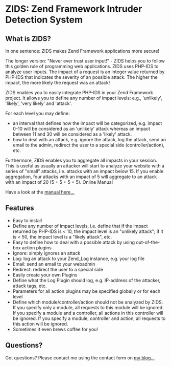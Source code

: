 ZIDS: Zend Framework Intruder Detection System
==============================================

What is ZIDS?
-------------
In one sentence: ZIDS makes Zend Framework applications more secure!

The longer version: "Never ever trust user input!" - ZIDS helps you to follow this golden rule of programming web applications. ZIDS uses PHP-IDS to analyze user inputs. The impact of a request is an integer value returned by PHP-IDS that indicates the severity of an possible attack. The higher the impact, the more likely the request was an attack!

ZIDS enables you to easily integrate PHP-IDS in your Zend Framework project. It allows you to define any number of impact levels: e.g., 'unlikely', 'likely', 'very likely' and 'attack'.

For each level you may define:

 - an interval that defines how the impact will be categorized, e.g. impact 0-10 will be considered as an 'unlikely' attack whereas an impact between 11 and 30 will be considered as a 'likely' attack.
 - how to deal with an attack, e.g. ignore the attack, log the attack, send an email to the admin, redirect the user to a special side (controller/action), etc. 

Furthermore, ZIDS enables you to aggregate all impacts in your session. This is useful as usually an attacker will start to analyze your website with a series of "small" attacks, i.e. attacks with an impact below 15. If you enable aggregation, four attacks with an impact of 5 will aggregate to an attack with an impact of 20 (5 + 5 + 5 + 5).
Online Manual

Have a look at the [manual here...](http://www.web-punk.com/wp-content/uploads/README_v_1_0_1.html)

Features
--------
 - Easy to install
 - Define any number of impact levels, i.e. define that if the impact returned by PHP-IDS is < 10, the impact level is an "unlikely attack"; if it is < 50, the impact level is a "likely attack", etc.
 - Easy to define how to deal with a possible attack by using out-of-the-box action plugins
  - Ignore: simply ignores an attack
  - Log: log an attack to your Zend_Log instance, e.g. your log file
  - Email: send an email to your webadmin
  - Redirect: redirect the user to a special side 
 - Easily create your own Plugins
 - Define what the Log Plugin should log, e.g. IP-address of the attacker, attack tags, etc.
 - Parameters for all action plugins may be specified globally or for each level
 - Define which module/controller/action should not be analyzed by ZIDS. If you specify only a module, all requests to this module will be ignored. If you specify a module and a controller, all actions in this controller will be ignored. If you specify a module, controller and action, all requests to this action will be ignored.
 - Sometimes it even brews coffee for you! 

Questions?
----------
Got questions? Please contact me using the contact form on [my blog...](http://www.web-punk.com/) 